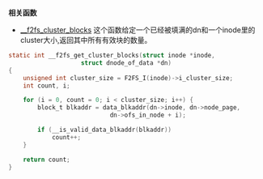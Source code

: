 **相关函数**
* [__f2fs_cluster_blocks](https://github.com/sigmanature/learn_os_note/tree/main/6.13.1%E5%86%85%E6%A0%B8%E6%96%87%E6%A1%A3%E6%B3%A8%E9%87%8A/fs/f2fs/compress.c/__f2fs_cluster_blocks.md)
这个函数给定一个已经被填满的dn和一个inode里的cluster大小,返回其中所有有效块的数量。
```C
static int __f2fs_get_cluster_blocks(struct inode *inode,
					struct dnode_of_data *dn)
{
	unsigned int cluster_size = F2FS_I(inode)->i_cluster_size;
	int count, i;

	for (i = 0, count = 0; i < cluster_size; i++) {
		block_t blkaddr = data_blkaddr(dn->inode, dn->node_page,
							dn->ofs_in_node + i);

		if (__is_valid_data_blkaddr(blkaddr))
			count++;
	}

	return count;
}
```